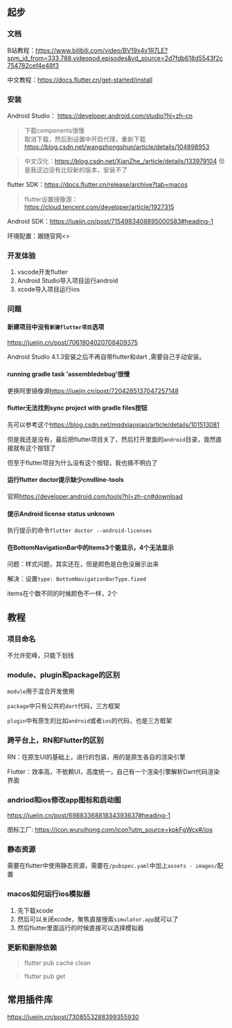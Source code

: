 ## 起步

### 文档

B站教程：<https://www.bilibili.com/video/BV19x4y1R7LE?spm_id_from=333.788.videopod.episodes&vd_source=2d7fdb618d5543f2c754782cef4e48f3>

中文教程：<https://docs.flutter.cn/get-started/install>

### 安装

Android Studio： <https://developer.android.com/studio?hl=zh-cn>

> 下载components很慢  
> 取消下载，然后到设置中开启代理，重新下载
> https://blog.csdn.net/wangzhongshun/article/details/104898953


> 中文汉化：https://blog.csdn.net/XianZhe_/article/details/133979104
> 但是我这边没有比较新的版本，安装不了

flutter SDK：<https://docs.flutter.cn/release/archive?tab=macos>

> flutter设置镜像源：<https://cloud.tencent.com/developer/article/1927315>

Android SDK：<https://juejin.cn/post/7154983408895000583#heading-1>


环境配置：跟随官网<>

### 开发体验

1. vscode开发flutter
2. Android Studio导入项目运行android
3. xcode导入项目运行ios

### 问题

#### 新建项目中没有`新建flutter项目`选项

<https://juejin.cn/post/7061804020708409375>

Android Studio 4.1.3安装之后不再自带flutter和dart ,需要自己手动安装。

#### running gradle task 'assembledebug'很慢

更换阿里镜像源<https://juejin.cn/post/7204285137047257148>

#### flutter无法找到sync project with gradle files按钮

先可以参考这个<https://blog.csdn.net/mqdxiaoxiao/article/details/101513081>

但是我还是没有，最后把flutter项目关了，然后打开里面的`android`目录，竟然直接就有这个按钮了

但至于flutter项目为什么没有这个按钮，我也搞不明白了

#### 运行flutter doctor提示缺少cmdline-tools

官网<https://developer.android.com/tools?hl=zh-cn#download>

#### 提示Android license status unknown

执行提示的命令`flutter doctor --android-licenses`

#### 在BottomNavigationBar中的items3个能显示，4个无法显示

问题：样式问题，其实还在，但是颜色是白色没展示出来

解决：设置`type: BottomNavigationBarType.fixed`

items在个数不同的时候颜色不一样，2个

## 教程

### 项目命名

不允许驼峰，只能下划线

### module、plugin和package的区别

`module`用于混合开发使用

`package`中只有公共的`dart`代码，三方框架

`plugin`中有原生的比如`android`或者`ios`的代码，也是三方框架


### 跨平台上，RN和Flutter的区别

RN：在原生UI的基础上，进行的包装，用的是原生各自的渲染引擎

Flutter：效率高，不依赖UI，高度统一，自己有一个渲染引擎解析Dart代码渲染界面

### andriod和ios修改app图标和启动图

<https://juejin.cn/post/6988336881834393637#heading-1>

图标工厂: <https://icon.wuruihong.com/icon?utm_source=kpkFgWcx#/ios>

### 静态资源

需要在flutter中使用静态资源，需要在`/pubspec.yaml`中加上`assets - images/`配置

### macos如何运行ios模拟器

1. 先下载xcode
2. 然后可以关闭xcode，聚焦直接搜索`simulator.app`就可以了
3. 然后flutter里面运行的时候直接可以选择模拟器

### 更新和删除依赖

> flutter pub cache clean

> flutter pub get

## 常用插件库

<https://juejin.cn/post/7308553288399355930>